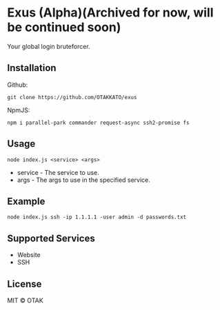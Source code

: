 # Exus (Alpha)(Archived for now, will be continued soon)
Your global login bruteforcer.

## Installation
Github:
```
git clone https://github.com/OTAKKATO/exus
```

NpmJS:
```
npm i parallel-park commander request-async ssh2-promise fs
```

## Usage
```
node index.js <service> <args>
```

- service - The service to use.
- args - The args to use in the specified service.

## Example
```
node index.js ssh -ip 1.1.1.1 -user admin -d passwords.txt
```

## Supported Services
- Website
- SSH

## License
MIT © OTAK
